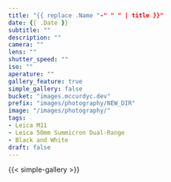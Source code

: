 ```yaml
---
title: "{{ replace .Name "-" " " | title }}"
date: {{ .Date }}
subtitle: ""
description: ""
camera: ""
lens: ""
shutter_speed: ""
iso: ""
aperature: ""
gallery_feature: true
simple_gallery: false
bucket: "images.mccurdyc.dev"
prefix: "images/photography/NEW_DIR"
image: "/images/photography/"
tags:
- Leica M11
- Leica 50mm Summicron Dual-Range
- Black and White
draft: false
---
```


{{< simple-gallery >}}
